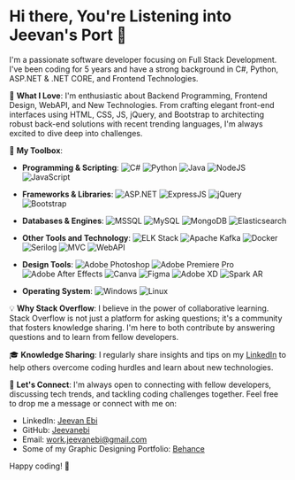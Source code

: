 # Hi there, You're Listening into Jeevan's Port 👋

I'm a passionate software developer focusing on Full Stack Development. I've been coding for 5 years and have a strong background in C#, Python, ASP.NET & .NET CORE, and Frontend Technologies.

🚀 **What I Love**:
I'm enthusiastic about Backend Programming, Frontend Design, WebAPI, and New Technologies. From crafting elegant front-end interfaces using HTML, CSS, JS, jQuery, and Bootstrap to architecting robust back-end solutions with recent trending languages, I'm always excited to dive deep into challenges.

🔧 **My Toolbox**:

- **Programming & Scripting**:
  ![C#](https://img.shields.io/badge/C%23-239120?style=for-the-badge&logo=c-sharp&logoColor=white)
  ![Python](https://img.shields.io/badge/Python-3776AB?style=for-the-badge&logo=python&logoColor=white)
  ![Java](https://img.shields.io/badge/Java-007396?style=for-the-badge&logo=java&logoColor=white)
  ![NodeJS](https://img.shields.io/badge/Node.js-339933?style=for-the-badge&logo=nodedotjs&logoColor=white)
  ![JavaScript](https://img.shields.io/badge/JavaScript-F7DF1E?style=for-the-badge&logo=javascript&logoColor=black)

- **Frameworks & Libraries**:
  ![ASP.NET](https://img.shields.io/badge/ASP.NET-512BD4?style=for-the-badge&logo=.net&logoColor=white)
  ![ExpressJS](https://img.shields.io/badge/Express.js-000000?style=for-the-badge&logo=express&logoColor=white)
  ![jQuery](https://img.shields.io/badge/jQuery-0769AD?style=for-the-badge&logo=jquery&logoColor=white)
  ![Bootstrap](https://img.shields.io/badge/Bootstrap-563D7C?style=for-the-badge&logo=bootstrap&logoColor=white)

- **Databases & Engines**:
  ![MSSQL](https://img.shields.io/badge/Microsoft_SQL_Server-CC2927?style=for-the-badge&logo=microsoft-sql-server&logoColor=white)
  ![MySQL](https://img.shields.io/badge/MySQL-4479A1?style=for-the-badge&logo=mysql&logoColor=white)
  ![MongoDB](https://img.shields.io/badge/MongoDB-47A248?style=for-the-badge&logo=mongodb&logoColor=white)
  ![Elasticsearch](https://img.shields.io/badge/Elasticsearch-005571?style=for-the-badge&logo=elasticsearch&logoColor=white)

- **Other Tools and Technology**:
  ![ELK Stack](https://img.shields.io/badge/ELK_Stack-005571?style=for-the-badge&logo=elasticsearch&logoColor=white)
  ![Apache Kafka](https://img.shields.io/badge/Apache_Kafka-231F20?style=for-the-badge&logo=apache-kafka&logoColor=white)
  ![Docker](https://img.shields.io/badge/Docker-2496ED?style=for-the-badge&logo=docker&logoColor=white)
  ![Serilog](https://img.shields.io/badge/Serilog-512BD4?style=for-the-badge&logo=.net&logoColor=white)
  ![MVC](https://img.shields.io/badge/MVC-512BD4?style=for-the-badge&logo=.net&logoColor=white)
  ![WebAPI](https://img.shields.io/badge/WebAPI-512BD4?style=for-the-badge&logo=.net&logoColor=white)

- **Design Tools**:
  ![Adobe Photoshop](https://img.shields.io/badge/Adobe_Photoshop-31A8FF?style=for-the-badge&logo=adobe-photoshop&logoColor=white)
  ![Adobe Premiere Pro](https://img.shields.io/badge/Adobe_Premiere_Pro-9999FF?style=for-the-badge&logo=adobe-premiere-pro&logoColor=white)
  ![Adobe After Effects](https://img.shields.io/badge/Adobe_After_Effects-9999FF?style=for-the-badge&logo=adobe-after-effects&logoColor=white)
  ![Canva](https://img.shields.io/badge/Canva-00C4CC?style=for-the-badge&logo=canva&logoColor=white)
  ![Figma](https://img.shields.io/badge/Figma-F24E1E?style=for-the-badge&logo=figma&logoColor=white)
  ![Adobe XD](https://img.shields.io/badge/Adobe_XD-FF61F6?style=for-the-badge&logo=adobe-xd&logoColor=white)
  ![Spark AR](https://img.shields.io/badge/Spark_AR-FF61F6?style=for-the-badge&logo=spark-ar&logoColor=white)

- **Operating System**:
  ![Windows](https://img.shields.io/badge/Windows-0078D6?style=for-the-badge&logo=windows&logoColor=white)
  ![Linux](https://img.shields.io/badge/Linux-FCC624?style=for-the-badge&logo=linux&logoColor=black)

💡 **Why Stack Overflow**: I believe in the power of collaborative learning. Stack Overflow is not just a platform for asking questions; it's a community that fosters knowledge sharing. I'm here to both contribute by answering questions and to learn from fellow developers.

🎓 **Knowledge Sharing**: I regularly share insights and tips on my [LinkedIn](https://www.linkedin.com/in/jeevan-ebi-4b7568151) to help others overcome coding hurdles and learn about new technologies.

🌟 **Let's Connect**:
I'm always open to connecting with fellow developers, discussing tech trends, and tackling coding challenges together. Feel free to drop me a message or connect with me on:
- LinkedIn: [Jeevan Ebi](https://www.linkedin.com/in/jeevan-ebi-4b7568151)
- GitHub: [Jeevanebi](https://github.com/Jeevanebi/)
- Email: [work.jeevanebi@gmail.com](mailto:work.jeevanebi@gmail.com)
- Some of my Graphic Designing Portfolio: [Behance](https://www.behance.net/jeevanebi)

Happy coding! 🚀
